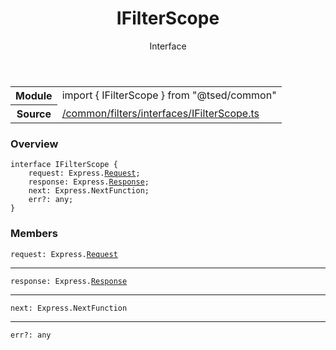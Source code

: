 
<header class="symbol-info-header"><h1 id="ifilterscope">IFilterScope</h1><label class="symbol-info-type-label interface">Interface</label></header>
<!-- summary -->
<section class="symbol-info"><table class="is-full-width"><tbody><tr><th>Module</th><td><div class="lang-typescript"><span class="token keyword">import</span> { IFilterScope }&nbsp;<span class="token keyword">from</span>&nbsp;<span class="token string">"@tsed/common"</span></div></td></tr><tr><th>Source</th><td><a href="https://github.com/Romakita/ts-express-decorators/blob/v4.20.2/src//common/filters/interfaces/IFilterScope.ts#L0-L0">/common/filters/interfaces/IFilterScope.ts</a></td></tr></tbody></table></section>
<!-- overview -->


### Overview


<pre><code class="typescript-lang "><span class="token keyword">interface</span> IFilterScope <span class="token punctuation">{</span>
    request<span class="token punctuation">:</span> Express.<a href="#api/common/filters/request"><span class="token">Request</span></a><span class="token punctuation">;</span>
    response<span class="token punctuation">:</span> Express.<a href="#api/common/filters/response"><span class="token">Response</span></a><span class="token punctuation">;</span>
    next<span class="token punctuation">:</span> Express.NextFunction<span class="token punctuation">;</span>
    err?<span class="token punctuation">:</span> <span class="token keyword">any</span><span class="token punctuation">;</span>
<span class="token punctuation">}</span></code></pre>


<!-- Parameters -->

<!-- Description -->

<!-- Members -->







### Members



<div class="method-overview">
<pre><code class="typescript-lang ">request<span class="token punctuation">:</span> Express.<a href="#api/common/filters/request"><span class="token">Request</span></a></code></pre>
</div>




<hr/>



<div class="method-overview">
<pre><code class="typescript-lang ">response<span class="token punctuation">:</span> Express.<a href="#api/common/filters/response"><span class="token">Response</span></a></code></pre>
</div>




<hr/>



<div class="method-overview">
<pre><code class="typescript-lang ">next<span class="token punctuation">:</span> Express.NextFunction</code></pre>
</div>




<hr/>



<div class="method-overview">
<pre><code class="typescript-lang ">err?<span class="token punctuation">:</span> <span class="token keyword">any</span></code></pre>
</div>








